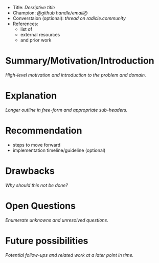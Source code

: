 * Title: *Desriptive title*
* Champion: *@github handle/email@*
* Converstaion (optional): *thread on radicle.community*
* References:
  * list of
  * external resources
  * and prior work

# Summary/Motivation/Introduction
*High-level motivation and introduction to the problem and domain.*

# Explanation
*Longer outline in free-form and appropriate sub-headers.*

# Recommendation
* steps to move forward
* implementation timeline/guideline (optional)

# Drawbacks
*Why should this not be done?*

# Open Questions
*Enumerate unknowns and unresolved questions.*

# Future possibilities
*Potential follow-ups and related work at a later point in time.*
